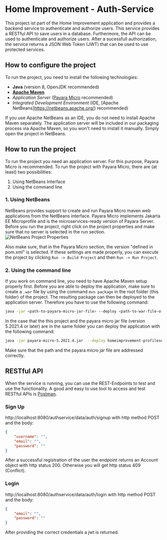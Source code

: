 # Home Improvement - Auth-Service
This project ist part of the Home Improvement application and provides a backend service to authenticate and authorize users. This service provides a RESTful API to save users in a database. Furthermore, the API can be used to authenticate and authorize users. After a sucessfull authorization, the service returns a JSON Web Token (JWT) that can be used to use protected services.

## How to configure the project
To run the project, you need to install the following technologies:
- **Java** (version 8, OpenJDK recommended)
- **[Apache Maven](https://maven.apache.org/)**
- *Application Server* ([Payara Micro](https://www.payara.fish/products/payara-platform-community/) recommended)
- *Integrated Development Environment* (IDE, [Apache NetBeans]https://netbeans.apache.org/) recommended)

If you use Apache NetBeans as an IDE, you do not need to install Apache Maven separately. The application server will be included in our packaging process via Apache Maven, so you won't need to install it manually. Simply open the project in NetBeans.

## How to run the project
To run the project you need an application server. For this purpose, Payara Micro is recommended. To run the project with Payara Micro, there are (at least) two possibilities:
1. Using NetBeans Interface
2. Using the command line

### 1. Using NetBeans
NetBeans provides support to create and run Payara Micro maven web applications from the NetBeans interface. Payara Micro implements Jakarta EE Microprofile and is the microservices-ready version of Payara Server. Before you run the project, right click on the project properties and make sure that no server is selected in the run section. 
![NetBeans Project Properties](/images/netbeans_runconfig.png)

Also make sure, that in the Payara Micro section, the version "defined in pom.xml" is selected. If these settings are made properly, you can execute the project by clicking ```Run -> Build Project``` and then ```Run -> Run Project```.

### 2. Using the command line
If you work on command line, you need to have Apache Maven setup properly first. Before you are able to deploy the application, make sure to create a `.war` file by using the command `mvn package` in the root folder (this folder) of the project. The resulting package can then be deployed to the application server. 
Therefore you have to use the following command: 
```bash
java -jar <path-to-payara-micro-jar-file> --deploy <path-to-war-file-of-project>```
``` 
In the case that the this project and the payara micro jar file (version 5.2021.4 or later) are in the same folder you can deploy the application with the following command: 
```bash
java -jar payara-micro-5.2021.4.jar  --deploy homeimprovement-profileservice/target/profileservice.war
```

Make sure that the path and the payara micro jar file are addressed correctly.

## RESTful API
When the service is running, you can use the REST-Endpoints to test and use the functionality. A good and easy to use tool to access and test RESTful APIs is [Postman](https://www.postman.com/).

### Sign Up
http://localhost:8080/authservice/data/auth/signup with http method POST and the body:

```json
{
    "username": "",
    "email": "",
    "password": ""
}
```

After a successful registration of the user the endpoint returns an Account object with http status 200. Otherwise you will get http status 409 (Conflict).
### Login
http://localhost:8080/authservice/data/auth/login with http method POST and the body:

```json
{
    "email": "",
    "password": ""
}
``` 

After providing the correct credentials a jwt is returned.
